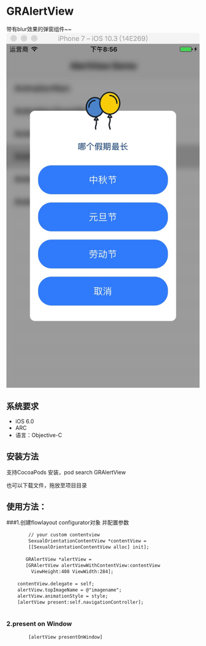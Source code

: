 # GRAlertView
带有blur效果的弹窗组件~~
![image](https://github.com/hoowang/GRAlertViewDemo/blob/master/DemoImage.jpg)  

## 系统要求
- iOS 6.0
- ARC
- 语言：Objective-C

## 安装方法
支持CocoaPods 安装，pod search GRAlertView

也可以下载文件，拖放至项目目录

## 使用方法：
###1.创建flowlayout configurator对象 并配置参数

```objc
		// your custom contentview
		SexualOrientationContentView *contentView = 
		[[SexualOrientationContentView alloc] init];
		  
	   GRAlertView *alertView = 
	   [GRAlertView alertViewWithContentView:contentView
	     ViewHeight:408 ViewWidth:284];
	     
   	contentView.delegate = self;
   	alertView.topImageName = @"imagename";
   	alertView.animationStyle = style;
   	[alertView present:self.navigationController];
	 
```
### 2.present on Window 
```objc
		[alertView presentOnWindow]
```


